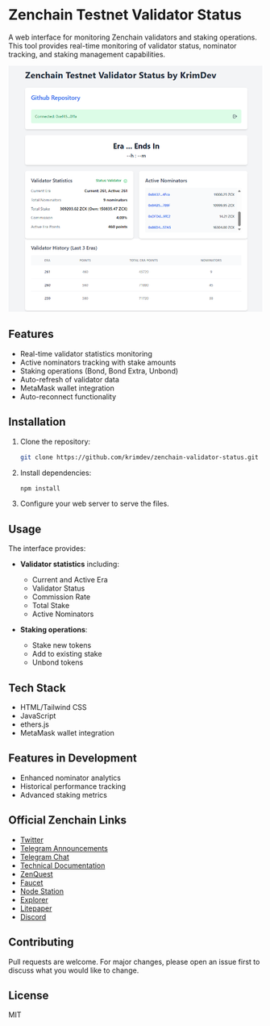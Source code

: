 

# Zenchain Testnet Validator Status

A web interface for monitoring Zenchain validators and staking operations. This tool provides real-time monitoring of validator status, nominator tracking, and staking management capabilities.

![DEMO](./screen.png)

## Features

- Real-time validator statistics monitoring
- Active nominators tracking with stake amounts
- Staking operations (Bond, Bond Extra, Unbond)
- Auto-refresh of validator data
- MetaMask wallet integration
- Auto-reconnect functionality

## Installation

1. Clone the repository:
   ```bash
   git clone https://github.com/krimdev/zenchain-validator-status.git
   ```

2. Install dependencies:
   ```bash
   npm install
   ```

3. Configure your web server to serve the files.

## Usage

The interface provides:

- **Validator statistics** including:
  - Current and Active Era
  - Validator Status
  - Commission Rate
  - Total Stake
  - Active Nominators

- **Staking operations**:
  - Stake new tokens
  - Add to existing stake
  - Unbond tokens

## Tech Stack

- HTML/Tailwind CSS
- JavaScript
- ethers.js
- MetaMask wallet integration

## Features in Development

- Enhanced nominator analytics
- Historical performance tracking
- Advanced staking metrics

## Official Zenchain Links

- [Twitter](https://twitter.com/zenchain)
- [Telegram Announcements](https://t.me/zenchain_announcements)
- [Telegram Chat](https://t.me/zenchain_chat)
- [Technical Documentation](https://docs.zenchain.com)
- [ZenQuest](https://zenchain.com/zenquest)
- [Faucet](https://faucet.zenchain.com)
- [Node Station](https://nodestation.zenchain.com)
- [Explorer](https://explorer.zenchain.com)
- [Litepaper](https://zenchain.com/litepaper)
- [Discord](https://discord.com/invite/zenchain)

## Contributing

Pull requests are welcome. For major changes, please open an issue first to discuss what you would like to change.

## License

MIT
